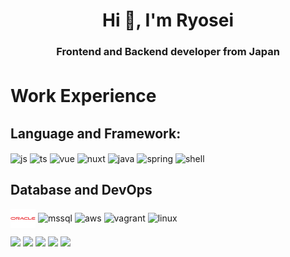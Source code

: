 <h1 align="center">Hi 👋, I'm Ryosei</h1>
<h3 align="center">Frontend and Backend developer from Japan</h3>

# Work Experience　

## Language and Framework:

<img align="center" src="https://github.com/rahuldkjain/github-profile-readme-generator/blob/master/src/images/icons/ProgrammingLanguages/javascript.svg" alt="js" height="30" width="40" /><nobr/>
<img align="center" src="https://github.com/rahuldkjain/github-profile-readme-generator/blob/master/src/images/icons/ProgrammingLanguages/typescript.svg" alt="ts" height="30" width="40" /><nobr/>
<img align="center" src="https://github.com/rahuldkjain/github-profile-readme-generator/blob/master/src/images/icons/FrontendDevelopment/vuejs.svg" alt="vue" height="30" width="40" /><nobr/>
<img align="center" src="https://github.com/rahuldkjain/github-profile-readme-generator/blob/master/src/images/icons/StaticSiteGenerators/nuxtjs.svg" alt="nuxt" height="30" width="40" /><nobr/>
<img align="center" src="https://github.com/rahuldkjain/github-profile-readme-generator/blob/master/src/images/icons/ProgrammingLanguages/java.svg" alt="java" height="30" width="40" /><nobr/>
<img align="center" src="https://github.com/rahuldkjain/github-profile-readme-generator/blob/master/src/images/icons/BackendDevelopment/spring.svg" alt="spring" height="30" width="40" /><nobr/>
<img align="center" src="https://github.com/rahuldkjain/github-profile-readme-generator/blob/master/src/images/icons/Devops/bash.svg" alt="shell" height="30" width="40" /><nobr/>

## Database and DevOps
<img align="center" src="https://raw.githubusercontent.com/devicons/devicon/master/icons/oracle/oracle-original.svg" alt="oracle" height="30" width="40" /><nobr/>
<img align="center" src="https://www.svgrepo.com/show/303229/microsoft-sql-server-logo.svg" alt="mssql" height="30" width="40" /><nobr/>
<img align="center" src="https://github.com/rahuldkjain/github-profile-readme-generator/blob/master/src/images/icons/Devops/aws.svg" alt="aws" height="30" width="40" /><nobr/>
<img align="center" src="https://github.com/rahuldkjain/github-profile-readme-generator/blob/master/src/images/icons/Devops/vagrant.svg" alt="vagrant" height="30" width="40" /><nobr/>
<img align="center" src="https://github.com/rahuldkjain/github-profile-readme-generator/blob/master/src/images/icons/Other/linux.svg" alt="linux" height="30" width="40" /><nobr/>


[![](https://raw.githubusercontent.com/rainy6/rainy6/main/profile-summary-card-output/nord_bright/0-profile-details.svg)](https://github.com/vn7n24fzkq/github-profile-summary-cards)
[![](https://raw.githubusercontent.com/rainy6/rainy6/main/profile-summary-card-output/nord_bright/1-repos-per-language.svg)](https://github.com/vn7n24fzkq/github-profile-summary-cards) [![](https://raw.githubusercontent.com/rainy6/rainy6/main/profile-summary-card-output/nord_bright/2-most-commit-language.svg)](https://github.com/vn7n24fzkq/github-profile-summary-cards)
[![](https://raw.githubusercontent.com/rainy6/rainy6/main/profile-summary-card-output/nord_bright/3-stats.svg)](https://github.com/vn7n24fzkq/github-profile-summary-cards) [![](https://raw.githubusercontent.com/rainy6/rainy6/main/profile-summary-card-output/nord_bright/4-productive-time.svg)](https://github.com/vn7n24fzkq/github-profile-summary-cards)
